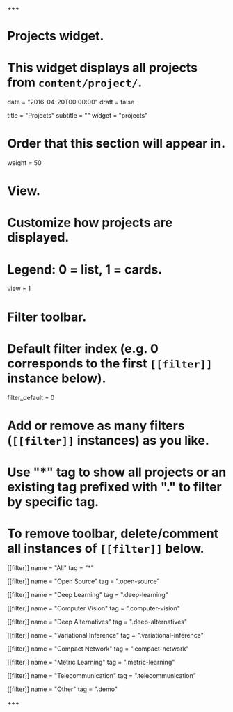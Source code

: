 +++
# Projects widget.
# This widget displays all projects from `content/project/`.

date = "2016-04-20T00:00:00"
draft = false

title = "Projects"
subtitle = ""
widget = "projects"

# Order that this section will appear in.
weight = 50

# View.
# Customize how projects are displayed.
# Legend: 0 = list, 1 = cards.
view = 1

# Filter toolbar.

# Default filter index (e.g. 0 corresponds to the first `[[filter]]` instance below).
filter_default = 0

# Add or remove as many filters (`[[filter]]` instances) as you like.
# Use "*" tag to show all projects or an existing tag prefixed with "." to filter by specific tag.
# To remove toolbar, delete/comment all instances of `[[filter]]` below.
[[filter]]
  name = "All"
  tag = "*"
  
[[filter]]
  name = "Open Source"
  tag = ".open-source"
  
[[filter]]
  name = "Deep Learning"
  tag = ".deep-learning"
  
[[filter]]
  name = "Computer Vision"
  tag = ".computer-vision"

[[filter]]
  name = "Deep Alternatives"
  tag = ".deep-alternatives"

[[filter]]
  name = "Variational Inference"
  tag = ".variational-inference"

[[filter]]
  name = "Compact Network"
  tag = ".compact-network"

[[filter]]
  name = "Metric Learning"
  tag = ".metric-learning"

[[filter]]
  name = "Telecommunication"
  tag = ".telecommunication"

[[filter]]
  name = "Other"
  tag = ".demo"

+++

